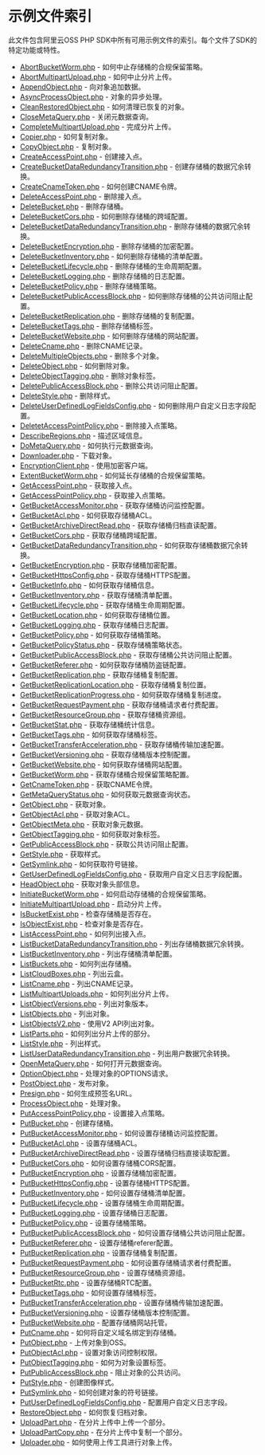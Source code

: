 # 示例文件索引

此文件包含阿里云OSS PHP SDK中所有可用示例文件的索引。每个文件了SDK的特定功能或特性。

- [AbortBucketWorm.php](AbortBucketWorm.php) - 如何中止存储桶的合规保留策略。
- [AbortMultipartUpload.php](AbortMultipartUpload.php) - 如何中止分片上传。
- [AppendObject.php](AppendObject.php) - 向对象追加数据。
- [AsyncProcessObject.php](AsyncProcessObject.php) - 对象的异步处理。
- [CleanRestoredObject.php](CleanRestoredObject.php) - 如何清理已恢复的对象。
- [CloseMetaQuery.php](CloseMetaQuery.php) - 关闭元数据查询。
- [CompleteMultipartUpload.php](CompleteMultipartUpload.php) - 完成分片上传。
- [Copier.php](Copier.php) - 如何复制对象。
- [CopyObject.php](CopyObject.php) - 复制对象。
- [CreateAccessPoint.php](CreateAccessPoint.php) - 创建接入点。
- [CreateBucketDataRedundancyTransition.php](CreateBucketDataRedundancyTransition.php) - 创建存储桶的数据冗余转换。
- [CreateCnameToken.php](CreateCnameToken.php) - 如何创建CNAME令牌。
- [DeleteAccessPoint.php](DeleteAccessPoint.php) - 删除接入点。
- [DeleteBucket.php](DeleteBucket.php) - 删除存储桶。
- [DeleteBucketCors.php](DeleteBucketCors.php) - 如何删除存储桶的跨域配置。
- [DeleteBucketDataRedundancyTransition.php](DeleteBucketDataRedundancyTransition.php) - 删除存储桶的数据冗余转换。
- [DeleteBucketEncryption.php](DeleteBucketEncryption.php) - 删除存储桶的加密配置。
- [DeleteBucketInventory.php](DeleteBucketInventory.php) - 如何删除存储桶的清单配置。
- [DeleteBucketLifecycle.php](DeleteBucketLifecycle.php) - 删除存储桶的生命周期配置。
- [DeleteBucketLogging.php](DeleteBucketLogging.php) - 删除存储桶的日志配置。
- [DeleteBucketPolicy.php](DeleteBucketPolicy.php) - 删除存储桶策略。
- [DeleteBucketPublicAccessBlock.php](DeleteBucketPublicAccessBlock.php) - 如何删除存储桶的公共访问阻止配置。
- [DeleteBucketReplication.php](DeleteBucketReplication.php) - 删除存储桶的复制配置。
- [DeleteBucketTags.php](DeleteBucketTags.php) - 删除存储桶标签。
- [DeleteBucketWebsite.php](DeleteBucketWebsite.php) - 如何删除存储桶的网站配置。
- [DeleteCname.php](DeleteCname.php) - 删除CNAME记录。
- [DeleteMultipleObjects.php](DeleteMultipleObjects.php) - 删除多个对象。
- [DeleteObject.php](DeleteObject.php) - 如何删除对象。
- [DeleteObjectTagging.php](DeleteObjectTagging.php) - 删除对象标签。
- [DeletePublicAccessBlock.php](DeletePublicAccessBlock.php) - 删除公共访问阻止配置。
- [DeleteStyle.php](DeleteStyle.php) - 删除样式。
- [DeleteUserDefinedLogFieldsConfig.php](DeleteUserDefinedLogFieldsConfig.php) - 如何删除用户自定义日志字段配置。
- [DeletetAccessPointPolicy.php](DeletetAccessPointPolicy.php) - 删除接入点策略。
- [DescribeRegions.php](DescribeRegions.php) - 描述区域信息。
- [DoMetaQuery.php](DoMetaQuery.php) - 如何执行元数据查询。
- [Downloader.php](Downloader.php) - 下载对象。
- [EncryptionClient.php](EncryptionClient.php) - 使用加密客户端。
- [ExtentBucketWorm.php](ExtentBucketWorm.php) - 如何延长存储桶的合规保留策略。
- [GetAccessPoint.php](GetAccessPoint.php) - 获取接入点。
- [GetAccessPointPolicy.php](GetAccessPointPolicy.php) - 获取接入点策略。
- [GetBucketAccessMonitor.php](GetBucketAccessMonitor.php) - 获取存储桶访问监控配置。
- [GetBucketAcl.php](GetBucketAcl.php) - 如何获取存储桶ACL。
- [GetBucketArchiveDirectRead.php](GetBucketArchiveDirectRead.php) - 获取存储桶归档直读配置。
- [GetBucketCors.php](GetBucketCors.php) - 获取存储桶跨域配置。
- [GetBucketDataRedundancyTransition.php](GetBucketDataRedundancyTransition.php) - 如何获取存储桶数据冗余转换。
- [GetBucketEncryption.php](GetBucketEncryption.php) - 获取存储桶加密配置。
- [GetBucketHttpsConfig.php](GetBucketHttpsConfig.php) - 获取存储桶HTTPS配置。
- [GetBucketInfo.php](GetBucketInfo.php) - 如何获取存储桶信息。
- [GetBucketInventory.php](GetBucketInventory.php) - 获取存储桶清单配置。
- [GetBucketLifecycle.php](GetBucketLifecycle.php) - 获取存储桶生命周期配置。
- [GetBucketLocation.php](GetBucketLocation.php) - 如何获取存储桶位置。
- [GetBucketLogging.php](GetBucketLogging.php) - 获取存储桶日志配置。
- [GetBucketPolicy.php](GetBucketPolicy.php) - 如何获取存储桶策略。
- [GetBucketPolicyStatus.php](GetBucketPolicyStatus.php) - 获取存储桶策略状态。
- [GetBucketPublicAccessBlock.php](GetBucketPublicAccessBlock.php) - 获取存储桶公共访问阻止配置。
- [GetBucketReferer.php](GetBucketReferer.php) - 如何获取存储桶防盗链配置。
- [GetBucketReplication.php](GetBucketReplication.php) - 获取存储桶复制配置。
- [GetBucketReplicationLocation.php](GetBucketReplicationLocation.php) - 获取存储桶复制位置。
- [GetBucketReplicationProgress.php](GetBucketReplicationProgress.php) - 如何获取存储桶复制进度。
- [GetBucketRequestPayment.php](GetBucketRequestPayment.php) - 获取存储桶请求者付费配置。
- [GetBucketResourceGroup.php](GetBucketResourceGroup.php) - 获取存储桶资源组。
- [GetBucketStat.php](GetBucketStat.php) - 获取存储桶统计信息。
- [GetBucketTags.php](GetBucketTags.php) - 如何获取存储桶标签。
- [GetBucketTransferAcceleration.php](GetBucketTransferAcceleration.php) - 获取存储桶传输加速配置。
- [GetBucketVersioning.php](GetBucketVersioning.php) - 获取存储桶版本控制配置。
- [GetBucketWebsite.php](GetBucketWebsite.php) - 如何获取存储桶网站配置。
- [GetBucketWorm.php](GetBucketWorm.php) - 获取存储桶合规保留策略配置。
- [GetCnameToken.php](GetCnameToken.php) - 获取CNAME令牌。
- [GetMetaQueryStatus.php](GetMetaQueryStatus.php) - 如何获取元数据查询状态。
- [GetObject.php](GetObject.php) - 获取对象。
- [GetObjectAcl.php](GetObjectAcl.php) - 获取对象ACL。
- [GetObjectMeta.php](GetObjectMeta.php) - 获取对象元数据。
- [GetObjectTagging.php](GetObjectTagging.php) - 如何获取对象标签。
- [GetPublicAccessBlock.php](GetPublicAccessBlock.php) - 获取公共访问阻止配置。
- [GetStyle.php](GetStyle.php) - 获取样式。
- [GetSymlink.php](GetSymlink.php) - 如何获取符号链接。
- [GetUserDefinedLogFieldsConfig.php](GetUserDefinedLogFieldsConfig.php) - 获取用户自定义日志字段配置。
- [HeadObject.php](HeadObject.php) - 获取对象头部信息。
- [InitiateBucketWorm.php](InitiateBucketWorm.php) - 如何启动存储桶的合规保留策略。
- [InitiateMultipartUpload.php](InitiateMultipartUpload.php) - 启动分片上传。
- [IsBucketExist.php](IsBucketExist.php) - 检查存储桶是否存在。
- [IsObjectExist.php](IsObjectExist.php) - 检查对象是否存在。
- [ListAccessPoint.php](ListAccessPoint.php) - 如何列出接入点。
- [ListBucketDataRedundancyTransition.php](ListBucketDataRedundancyTransition.php) - 列出存储桶数据冗余转换。
- [ListBucketInventory.php](ListBucketInventory.php) - 列出存储桶清单配置。
- [ListBuckets.php](ListBuckets.php) - 如何列出存储桶。
- [ListCloudBoxes.php](ListCloudBoxes.php) - 列出云盒。
- [ListCname.php](ListCname.php) - 列出CNAME记录。
- [ListMultipartUploads.php](ListMultipartUploads.php) - 如何列出分片上传。
- [ListObjectVersions.php](ListObjectVersions.php) - 列出对象版本。
- [ListObjects.php](ListObjects.php) - 列出对象。
- [ListObjectsV2.php](ListObjectsV2.php) - 使用V2 API列出对象。
- [ListParts.php](ListParts.php) - 如何列出分片上传的部分。
- [ListStyle.php](ListStyle.php) - 列出样式。
- [ListUserDataRedundancyTransition.php](ListUserDataRedundancyTransition.php) - 列出用户数据冗余转换。
- [OpenMetaQuery.php](OpenMetaQuery.php) - 如何打开元数据查询。
- [OptionObject.php](OptionObject.php) - 处理对象的OPTIONS请求。
- [PostObject.php](PostObject.php) - 发布对象。
- [Presign.php](Presign.php) - 如何生成预签名URL。
- [ProcessObject.php](ProcessObject.php) - 处理对象。
- [PutAccessPointPolicy.php](PutAccessPointPolicy.php) - 设置接入点策略。
- [PutBucket.php](PutBucket.php) - 创建存储桶。
- [PutBucketAccessMonitor.php](PutBucketAccessMonitor.php) - 如何设置存储桶访问监控配置。
- [PutBucketAcl.php](PutBucketAcl.php) - 设置存储桶ACL。
- [PutBucketArchiveDirectRead.php](PutBucketArchiveDirectRead.php) - 设置存储桶归档直接读取配置。
- [PutBucketCors.php](PutBucketCors.php) - 如何设置存储桶CORS配置。
- [PutBucketEncryption.php](PutBucketEncryption.php) - 设置存储桶加密配置。
- [PutBucketHttpsConfig.php](PutBucketHttpsConfig.php) - 设置存储桶HTTPS配置。
- [PutBucketInventory.php](PutBucketInventory.php) - 如何设置存储桶清单配置。
- [PutBucketLifecycle.php](PutBucketLifecycle.php) - 设置存储桶生命周期配置。
- [PutBucketLogging.php](PutBucketLogging.php) - 设置存储桶日志配置。
- [PutBucketPolicy.php](PutBucketPolicy.php) - 设置存储桶策略。
- [PutBucketPublicAccessBlock.php](PutBucketPublicAccessBlock.php) - 如何设置存储桶公共访问阻止配置。
- [PutBucketReferer.php](PutBucketReferer.php) - 设置存储桶referer配置。
- [PutBucketReplication.php](PutBucketReplication.php) - 设置存储桶复制配置。
- [PutBucketRequestPayment.php](PutBucketRequestPayment.php) - 如何设置存储桶请求者付费配置。
- [PutBucketResourceGroup.php](PutBucketResourceGroup.php) - 设置存储桶资源组。
- [PutBucketRtc.php](PutBucketRtc.php) - 设置存储桶RTC配置。
- [PutBucketTags.php](PutBucketTags.php) - 如何设置存储桶标签。
- [PutBucketTransferAcceleration.php](PutBucketTransferAcceleration.php) - 设置存储桶传输加速配置。
- [PutBucketVersioning.php](PutBucketVersioning.php) - 设置存储桶版本控制配置。
- [PutBucketWebsite.php](PutBucketWebsite.php) - 配置存储桶网站托管。
- [PutCname.php](PutCname.php) - 如何将自定义域名绑定到存储桶。
- [PutObject.php](PutObject.php) - 上传对象到OSS。
- [PutObjectAcl.php](PutObjectAcl.php) - 设置对象访问控制权限。
- [PutObjectTagging.php](PutObjectTagging.php) - 如何为对象设置标签。
- [PutPublicAccessBlock.php](PutPublicAccessBlock.php) - 阻止对象的公共访问。
- [PutStyle.php](PutStyle.php) - 创建图像样式。
- [PutSymlink.php](PutSymlink.php) - 如何创建对象的符号链接。
- [PutUserDefinedLogFieldsConfig.php](PutUserDefinedLogFieldsConfig.php) - 配置用户自定义日志字段。
- [RestoreObject.php](RestoreObject.php) - 如何恢复归档对象。
- [UploadPart.php](UploadPart.php) - 在分片上传中上传一个部分。
- [UploadPartCopy.php](UploadPartCopy.php) - 在分片上传中复制一个部分。
- [Uploader.php](Uploader.php) - 如何使用上传工具进行对象上传。